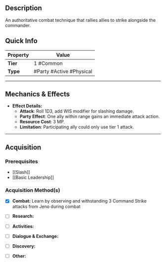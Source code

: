 ## Description
 An authoritative combat technique that rallies allies to strike alongside the commander.

## Quick Info
| Property | Value                     |
| -------- | ------------------------- |
| **Tier** | 1 #Common                 |
| **Type** | #Party #Active #Physical  |

---

## Mechanics & Effects
- **Effect Details:**
    - **Attack**: Roll 1D3, add WIS modifier for slashing damage.
    - **Party Effect**: One ally within range gains an immediate attack action.
    - **Resource Cost**: 3 MP.
    - **Limitation**: Participating ally could only use tier 1 attack.

---

## Acquisition
### Prerequisites
- [[Slash]]
- [[Basic Leadership]]

### Acquisition Method(s)
- [x] **Combat:** Learn by observing and withstanding 3 Command Strike attacks from Jeno during combat
- [ ] **Research:** 
- [ ] **Activities:** 
- [ ] **Dialogue & Exchange:** 
- [ ] **Discovery:** 
- [ ] **Other:** 


